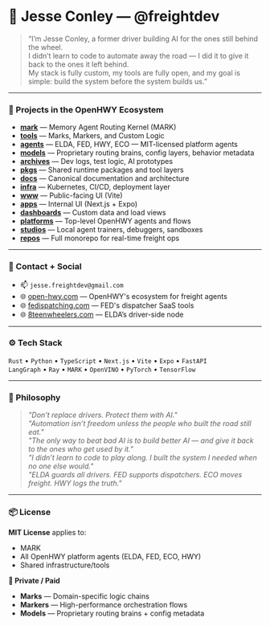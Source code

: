 # 👋 Jesse Conley — @freightdev

> “I’m Jesse Conley, a former driver building AI for the ones still behind the wheel.  
> I didn’t learn to code to automate away the road — I did it to give it back to the ones it left behind.  
> My stack is fully custom, my tools are fully open, and my goal is simple: build the system before the system builds us.”

---

### 🚚 Projects in the OpenHWY Ecosystem

- **[mark](https://github.com/freightdev/mark)** — Memory Agent Routing Kernel (MARK)
- **[tools](https://github.com/freightdev/tools)** — Marks, Markers, and Custom Logic
- **[agents](https://github.com/freightdev/agents)** — ELDA, FED, HWY, ECO — MIT-licensed platform agents
- **[models](https://github.com/freightdev/models)** — Proprietary routing brains, config layers, behavior metadata
- **[archives](https://github.com/freightdev/archives)** — Dev logs, test logic, AI prototypes
- **[pkgs](https://github.com/freightdev/pkgs)** — Shared runtime packages and tool layers
- **[docs](https://github.com/freightdev/docs)** — Canonical documentation and architecture
- **[infra](https://github.com/freightdev/infra)** — Kubernetes, CI/CD, deployment layer
- **[www](https://github.com/freightdev/www)** — Public-facing UI (Vite)
- **[apps](https://github.com/freightdev/apps)** — Internal UI (Next.js + Expo)
- **[dashboards](https://github.com/freightdev/dashboards)** — Custom data and load views
- **[platforms](https://github.com/freightdev/platforms)** — Top-level OpenHWY agents and flows
- **[studios](https://github.com/freightdev/studios)** — Local agent trainers, debuggers, sandboxes
- **[repos](https://github.com/freightdev/repos)** — Full monorepo for real-time freight ops

---

### 💼 Contact + Social

- 📫 `jesse.freightdev@gmail.com`
- 🌐 [open-hwy.com](https://open-hwy.com) — OpenHWY's ecosystem for freight agents  
- 🌐 [fedispatching.com](https://fedispatching.com) — FED's dispatcher SaaS tools  
- 🌐 [8teenwheelers.com](https://8teenwheelers.com) — ELDA’s driver-side node  

---

### ⚙️ Tech Stack

`Rust` • `Python` • `TypeScript` • `Next.js` • `Vite` • `Expo` • `FastAPI`  
`LangGraph` • `Ray` • `MARK` • `OpenVINO` • `PyTorch` • `TensorFlow`

---

### 🧠 Philosophy

> *"Don't replace drivers. Protect them with AI."*  
> *"Automation isn’t freedom unless the people who built the road still eat."*  
> *"The only way to beat bad AI is to build better AI — and give it back to the ones who get used by it."*  
> *"I didn’t learn to code to play along. I built the system I needed when no one else would."*  
> *"ELDA guards all drivers. FED supports dispatchers. ECO moves freight. HWY logs the truth."*

---

### 📦 License

**MIT License** applies to:

- MARK  
- All OpenHWY platform agents (ELDA, FED, ECO, HWY)  
- Shared infrastructure/tools  

**🔐 Private / Paid**  
- **Marks** — Domain-specific logic chains  
- **Markers** — High-performance orchestration flows  
- **Models** — Proprietary routing brains + config metadata
